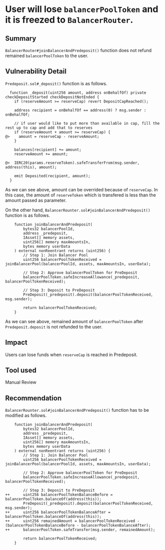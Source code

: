# User will lose `balancerPoolToken` and it is freezed to `BalancerRouter`.
## Summary
`BalancerRouter#joinBalancerAndPredeposit()` function does not refund remained `balancerPoolToken` to the user.  


## Vulnerability Detail
`Predeposit.sol#_deposit()` function is as follows.
```solidity
  function _deposit(uint256 amount, address onBehalfOf) private checkDepositStarted checkDepositNotEnded {
    if (reserveAmount >= reserveCap) revert DepositCapReached();

    address recipient = onBehalfOf == address(0) ? msg.sender : onBehalfOf;

    // if user would like to put more than available in cap, fill the rest up to cap and add that to reserves
    if (reserveAmount + amount >= reserveCap) {
@>    amount = reserveCap - reserveAmount;
    }

    balances[recipient] += amount;
    reserveAmount += amount;

@>  IERC20(params.reserveToken).safeTransferFrom(msg.sender, address(this), amount);

    emit Deposited(recipient, amount);
  }
```
As we can see above, amount can be overrided because of `reserveCap`.
In this case, the amount of `reserveToken` which is transfered is less than the amount passed as parameter.   

On the other hand, `BalancerRounter.sol#joinBalancerAndPredeposit()` function is as follows.
```solidity
    function joinBalancerAndPredeposit(
        bytes32 balancerPoolId,
        address _predeposit,
        IAsset[] memory assets,
        uint256[] memory maxAmountsIn,
        bytes memory userData
    ) external nonReentrant returns (uint256) {
        // Step 1: Join Balancer Pool
        uint256 balancerPoolTokenReceived = joinBalancerPool(balancerPoolId, assets, maxAmountsIn, userData);

        // Step 2: Approve balancerPoolToken for PreDeposit
        balancerPoolToken.safeIncreaseAllowance(_predeposit, balancerPoolTokenReceived);

        // Step 3: Deposit to PreDeposit
        PreDeposit(_predeposit).deposit(balancerPoolTokenReceived, msg.sender);

        return balancerPoolTokenReceived;
    }
```
As we can see above, remained amount of `balancerPoolToken` after `Predeposit.deposit` is not refunded to the user.


## Impact
Users can lose funds when `reserveCap` is reached in Predeposit.

## Tool used
Manual Review

## Recommendation
`BalancerRounter.sol#joinBalancerAndPredeposit()` function has to be modified as follows.
```solidity
    function joinBalancerAndPredeposit(
        bytes32 balancerPoolId,
        address _predeposit,
        IAsset[] memory assets,
        uint256[] memory maxAmountsIn,
        bytes memory userData
    ) external nonReentrant returns (uint256) {
        // Step 1: Join Balancer Pool
        uint256 balancerPoolTokenReceived = joinBalancerPool(balancerPoolId, assets, maxAmountsIn, userData);

        // Step 2: Approve balancerPoolToken for PreDeposit
        balancerPoolToken.safeIncreaseAllowance(_predeposit, balancerPoolTokenReceived);

        // Step 3: Deposit to PreDeposit
++      uint256 balancerPoolTokenBalanceBefore = balancerPoolToken.balanceOf(address(this));
        PreDeposit(_predeposit).deposit(balancerPoolTokenReceived, msg.sender);
++      uint256 balancerPoolTokenBalanceAfter = balancerPoolToken.balanceOf(address(this));
++      uint256 remainedAmount = balancerPoolTokenReceived - (balancerPoolTokenBalanceBefore - balancerPoolTokenBalanceAfter);
++      balancerPoolToken.safeTransfer(msg.sender, remainedAmount);

        return balancerPoolTokenReceived;
    }
```